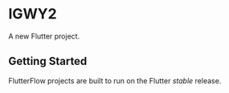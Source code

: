 # IGWY2

A new Flutter project.

## Getting Started

FlutterFlow projects are built to run on the Flutter _stable_ release.
